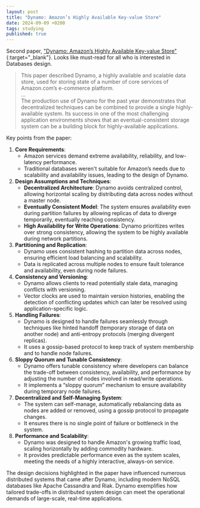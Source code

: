 ```yaml
---
layout: post
title: "Dynamo: Amazon’s Highly Available Key-value Store"
date: 2024-09-09 +0200
tags: studying
published: true
---
```


Second paper, ["Dynamo: Amazon’s Highly Available Key-value Store"](https://www.amazon.science/publications/dynamo-amazons-highly-available-key-value-store){:target="_blank"}. Looks like must-read for all who is interested in Databases design.
> This paper described Dynamo, a highly available and scalable
data store, used for storing state of a number of core services of
Amazon.com’s e-commerce platform. \
... \
The production use of Dynamo for the past year demonstrates that decentralized techniques can be combined to provide a single highly-available system. Its success in one of the most challenging application environments shows that an eventual-consistent storage system can be a building block for highly-available applications.

Key points from the paper:
1. **Core Requirements**:
   - Amazon services demand extreme availability, reliability, and low-latency performance.
   - Traditional databases weren't suitable for Amazon’s needs due to scalability and availability issues, leading to the design of Dynamo.
2. **Design Assumptions and Techniques**:
   - **Decentralized Architecture**: Dynamo avoids centralized control, allowing horizontal scaling by distributing data across nodes without a master node.
   - **Eventually Consistent Model**: The system ensures availability even during partition failures by allowing replicas of data to diverge temporarily, eventually reaching consistency.
   - **High Availability for Write Operations**: Dynamo prioritizes writes over strong consistency, allowing the system to be highly available during network partitions.
3. **Partitioning and Replication**:
   - Dynamo uses consistent hashing to partition data across nodes, ensuring efficient load balancing and scalability.
   - Data is replicated across multiple nodes to ensure fault tolerance and availability, even during node failures.
4. **Consistency and Versioning**:
   - Dynamo allows clients to read potentially stale data, managing conflicts with versioning.
   - Vector clocks are used to maintain version histories, enabling the detection of conflicting updates which can later be resolved using application-specific logic.
5. **Handling Failures**:
   - Dynamo is designed to handle failures seamlessly through techniques like hinted handoff (temporary storage of data on another node) and anti-entropy protocols (merging divergent replicas).
   - It uses a gossip-based protocol to keep track of system membership and to handle node failures.
6. **Sloppy Quorum and Tunable Consistency**:
   - Dynamo offers tunable consistency where developers can balance the trade-off between consistency, availability, and performance by adjusting the number of nodes involved in read/write operations.
   - It implements a “sloppy quorum” mechanism to ensure availability during temporary node failures.
7. **Decentralized and Self-Managing System**:
   - The system can self-manage, automatically rebalancing data as nodes are added or removed, using a gossip protocol to propagate changes.
   - It ensures there is no single point of failure or bottleneck in the system.
8. **Performance and Scalability**:
   - Dynamo was designed to handle Amazon's growing traffic load, scaling horizontally by adding commodity hardware.
   - It provides predictable performance even as the system scales, meeting the needs of a highly interactive, always-on service.

The design decisions highlighted in the paper have influenced numerous distributed systems that came after Dynamo, including modern NoSQL databases like Apache Cassandra and Riak. Dynamo exemplifies how tailored trade-offs in distributed system design can meet the operational demands of large-scale, real-time applications.
